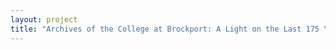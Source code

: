 ```yaml
--- 
layout: project 
title: "Archives of the College at Brockport: A Light on the Last 175 Years" 
---
```



